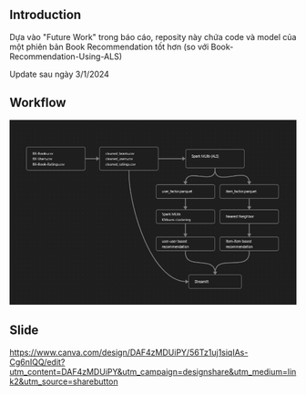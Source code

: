 ## Introduction
Dựa vào "Future Work" trong báo cáo, reposity này chứa code và model của một phiên bản Book Recommendation tốt hơn (so với Book-Recommendation-Using-ALS)

Update sau ngày 3/1/2024
## Workflow
![alt text](https://github.com/VQHieu1012/Book-Recommendation/blob/main/images/image_2024-01-12_195249992.png)

## Slide
https://www.canva.com/design/DAF4zMDUiPY/56Tz1uj1siqIAs-Cg6nIQQ/edit?utm_content=DAF4zMDUiPY&utm_campaign=designshare&utm_medium=link2&utm_source=sharebutton
